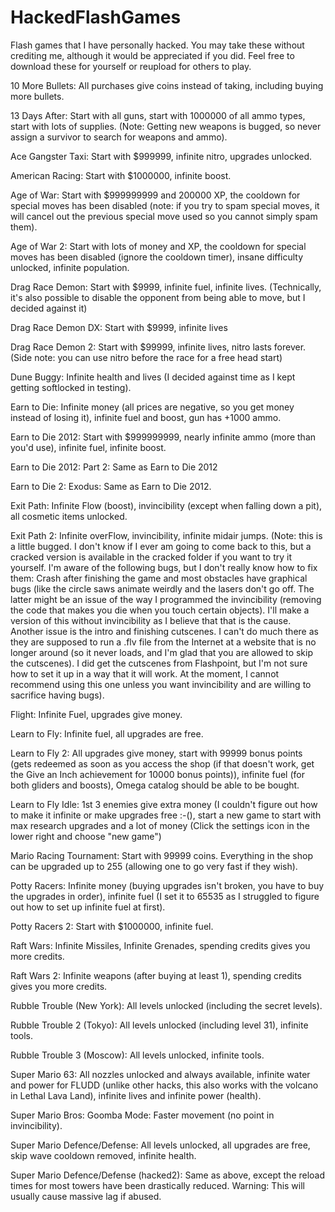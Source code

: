 # HackedFlashGames
Flash games that I have personally hacked. You may take these without crediting me, although it would be appreciated if you did. Feel free to download these for yourself or reupload for others to play.

10 More Bullets:
All purchases give coins instead of taking, including buying more bullets.

13 Days After:
Start with all guns, start with 1000000 of all ammo types, start with lots of supplies. (Note: Getting new weapons is bugged, so never assign a survivor to search for weapons and ammo).

Ace Gangster Taxi:
Start with $999999, infinite nitro, upgrades unlocked.

American Racing:
Start with $1000000, infinite boost.

Age of War:
Start with $999999999 and 200000 XP, the cooldown for special moves has been disabled (note: if you try to spam special moves, it will cancel out the previous special move used so you cannot simply spam them).

Age of War 2:
Start with lots of money and XP, the cooldown for special moves has been disabled (ignore the cooldown timer), insane difficulty unlocked, infinite population.

Drag Race Demon:
Start with $9999, infinite fuel, infinite lives. (Technically, it's also possible to disable the opponent from being able to move, but I decided against it)

Drag Race Demon DX:
Start with $9999, infinite lives

Drag Race Demon 2:
Start with $99999, infinite lives, nitro lasts forever. (Side note: you can use nitro before the race for a free head start)

Dune Buggy:
Infinite health and lives (I decided against time as I kept getting softlocked in testing).

Earn to Die:
Infinite money (all prices are negative, so you get money instead of losing it), infinite fuel and boost, gun has +1000 ammo.

Earn to Die 2012: 
Start with $999999999, nearly infinite ammo (more than you'd use), infinite fuel, infinite boost.

Earn to Die 2012: Part 2:
Same as Earn to Die 2012

Earn to Die 2: Exodus:
Same as Earn to Die 2012. 

Exit Path:
Infinite Flow (boost), invincibility (except when falling down a pit), all cosmetic items unlocked.

Exit Path 2:
Infinite overFlow, invincibility, infinite midair jumps.
(Note: this is a little bugged. I don't know if I ever am going to come back to this, but a cracked version is available in the cracked folder if you want to try it yourself. I'm aware of the following bugs, but I don't really know how to fix them: Crash after finishing the game and most obstacles have graphical bugs (like the circle saws animate weirdly and the lasers don't go off. The latter might be an issue of the way I programmed the invincibility (removing the code that makes you die when you touch certain objects). I'll make a version of this without invincibility as I believe that that is the cause. Another issue is the intro and finishing cutscenes. I can't do much there as they are supposed to run a .flv file from the Internet at a website that is no longer around (so it never loads, and I'm glad that you are allowed to skip the cutscenes). I did get the cutscenes from Flashpoint, but I'm not sure how to set it up in a way that it will work. At the moment, I cannot recommend using this one unless you want invincibility and are willing to sacrifice having bugs).

Flight:
Infinite Fuel, upgrades give money. 

Learn to Fly:
Infinite fuel, all upgrades are free. 

Learn to Fly 2:
All upgrades give money, start with 99999 bonus points (gets redeemed as soon as you access the shop (if that doesn't work, get the Give an Inch achievement for 10000 bonus points)), infinite fuel (for both gliders and boosts), Omega catalog should be able to be bought.

Learn to Fly Idle:
1st 3 enemies give extra money (I couldn't figure out how to make it infinite or make upgrades free :-(), start a new game to start with max research upgrades and a lot of money (Click the settings icon in the lower right and choose "new game")

Mario Racing Tournament:
Start with 99999 coins. Everything in the shop can be upgraded up to 255 (allowing one to go very fast if they wish).

Potty Racers:
Infinite money (buying upgrades isn't broken, you have to buy the upgrades in order), infinite fuel (I set it to 65535 as I struggled to figure out how to set up infinite fuel at first).  

Potty Racers 2:
Start with $1000000, infinite fuel. 

Raft Wars:
Infinite Missiles, Infinite Grenades, spending credits gives you more credits. 

Raft Wars 2:
Infinite weapons (after buying at least 1), spending credits gives you more credits.

Rubble Trouble (New York):
All levels unlocked (including the secret levels).

Rubble Trouble 2 (Tokyo):
All levels unlocked (including level 31), infinite tools.

Rubble Trouble 3 (Moscow):
All levels unlocked, infinite tools.

Super Mario 63:
All nozzles unlocked and always available, infinite water and power for FLUDD (unlike other hacks, this also works with the volcano in Lethal Lava Land), infinite lives and infinite power (health).

Super Mario Bros: Goomba Mode:
Faster movement (no point in invincibility).

Super Mario Defence/Defense:
All levels unlocked, all upgrades are free, skip wave cooldown removed, infinite health.

Super Mario Defence/Defense (hacked2):
Same as above, except the reload times for most towers have been drastically reduced. Warning: This will usually cause massive lag if abused. 
